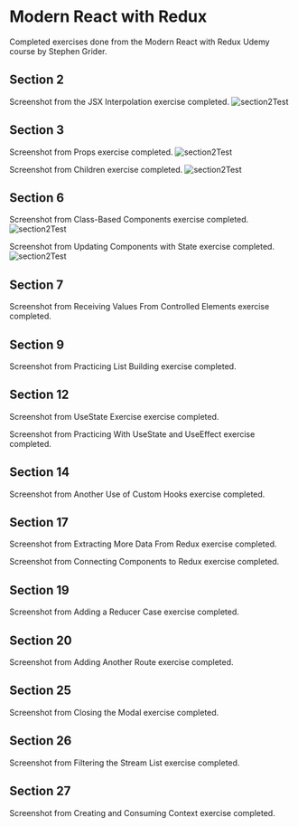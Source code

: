 # Modern React with Redux
Completed exercises done from the Modern React with Redux Udemy course by Stephen Grider.

## Section 2 

Screenshot from the JSX Interpolation exercise completed.
![section2Test](https://user-images.githubusercontent.com/83961643/150297036-48dcb7b2-eb4a-4591-929c-960b9eb101a3.jpeg)

## Section 3 

Screenshot from Props exercise completed. 
![section2Test](https://user-images.githubusercontent.com/83961643/150297036-48dcb7b2-eb4a-4591-929c-960b9eb101a3.jpeg)


Screenshot from Children exercise completed. 
![section2Test](https://user-images.githubusercontent.com/83961643/150297036-48dcb7b2-eb4a-4591-929c-960b9eb101a3.jpeg)


## Section 6 

Screenshot from Class-Based Components exercise completed. 
![section2Test](https://user-images.githubusercontent.com/83961643/150297036-48dcb7b2-eb4a-4591-929c-960b9eb101a3.jpeg)


Screenshot from Updating Components with State exercise completed.
![section2Test](https://user-images.githubusercontent.com/83961643/150297036-48dcb7b2-eb4a-4591-929c-960b9eb101a3.jpeg)


## Section 7 
Screenshot from Receiving Values From Controlled Elements exercise completed. 


## Section 9 
Screenshot from Practicing List Building exercise completed. 

## Section 12 
Screenshot from UseState Exercise exercise completed. 

Screenshot from Practicing With UseState and UseEffect exercise completed. 


## Section 14 
Screenshot from Another Use of Custom Hooks exercise completed. 

## Section 17 
Screenshot from Extracting More Data From Redux exercise completed. 

Screenshot from Connecting Components to Redux exercise completed.

## Section 19 
Screenshot from Adding a Reducer Case exercise completed.

## Section 20 
Screenshot from Adding Another Route exercise completed.

## Section 25 
Screenshot from Closing the Modal exercise completed.

## Section 26 
Screenshot from Filtering the Stream List exercise completed.

## Section 27
Screenshot from Creating and Consuming Context exercise completed.
